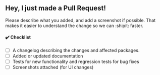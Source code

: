 ## Hey, I just made a Pull Request!
Please describe what you added, and add a screenshot if possible.
That makes it easier to understand the change so we can :shipit: faster.

#### :heavy_check_mark: Checklist
<!--- Please include the following in your Pull Request when applicable: -->

- [ ] A changelog describing the changes and affected packages.
- [ ] Added or updated documentation
- [ ] Tests for new functionality and regression tests for bug fixes
- [ ] Screenshots attached (for UI changes)